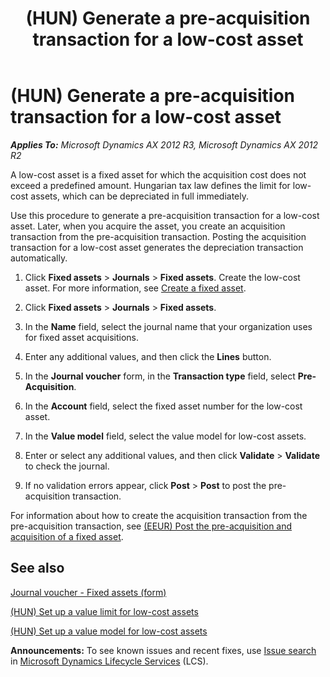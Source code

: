 ﻿---
title: (HUN) Generate a pre-acquisition transaction for a low-cost asset
TOCTitle: (HUN) Generate a pre-acquisition transaction for a low-cost asset
ms:assetid: d4018c1d-7f22-4aef-ae71-d6b9d764c046
ms:mtpsurl: https://technet.microsoft.com/en-us/library/JJ733164(v=AX.60)
ms:contentKeyID: 49685132
ms.date: 04/18/2014
mtps_version: v=AX.60
---

# (HUN) Generate a pre-acquisition transaction for a low-cost asset 


_**Applies To:** Microsoft Dynamics AX 2012 R3, Microsoft Dynamics AX 2012 R2_

A low-cost asset is a fixed asset for which the acquisition cost does not exceed a predefined amount. Hungarian tax law defines the limit for low-cost assets, which can be depreciated in full immediately.

Use this procedure to generate a pre-acquisition transaction for a low-cost asset. Later, when you acquire the asset, you create an acquisition transaction from the pre-acquisition transaction. Posting the acquisition transaction for a low-cost asset generates the depreciation transaction automatically.

1.  Click **Fixed assets** \> **Journals** \> **Fixed assets**. Create the low-cost asset. For more information, see [Create a fixed asset](create-a-fixed-asset.md).

2.  Click **Fixed assets** \> **Journals** \> **Fixed assets**.

3.  In the **Name** field, select the journal name that your organization uses for fixed asset acquisitions.

4.  Enter any additional values, and then click the **Lines** button.

5.  In the **Journal voucher** form, in the **Transaction type** field, select **Pre-Acquisition**.

6.  In the **Account** field, select the fixed asset number for the low-cost asset.

7.  In the **Value model** field, select the value model for low-cost assets.

8.  Enter or select any additional values, and then click **Validate** \> **Validate** to check the journal.

9.  If no validation errors appear, click **Post** \> **Post** to post the pre-acquisition transaction.

For information about how to create the acquisition transaction from the pre-acquisition transaction, see [(EEUR) Post the pre-acquisition and acquisition of a fixed asset](eeur-post-the-pre-acquisition-and-acquisition-of-a-fixed-asset.md).

## See also

[Journal voucher - Fixed assets (form)](https://technet.microsoft.com/en-us/library/aa620564\(v=ax.60\))

[(HUN) Set up a value limit for low-cost assets](hun-set-up-a-value-limit-for-low-cost-assets.md)

[(HUN) Set up a value model for low-cost assets](hun-set-up-a-value-model-for-low-cost-assets.md)

  
**Announcements:** To see known issues and recent fixes, use [Issue search](http://go.microsoft.com/fwlink/?linkid=389258) in [Microsoft Dynamics Lifecycle Services](http://go.microsoft.com/fwlink/?linkid=306505) (LCS).

